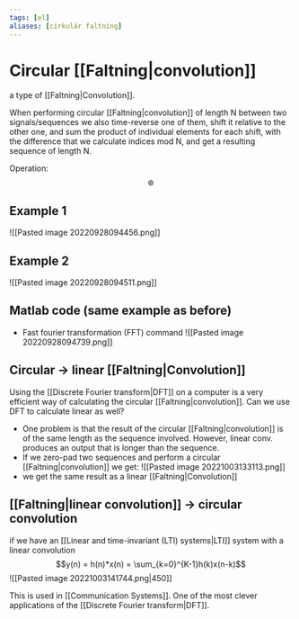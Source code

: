 ```yaml
---
tags: [el]
aliases: [cirkulär faltning]
---
```

# Circular [[Faltning|convolution]]
a type of [[Faltning|Convolution]].

When performing circular [[Faltning|convolution]] of length N between two signals/sequences we also time-reverse one of them, shift it relative to the other one, and sum the product of individual elements for each shift, with the difference that we calculate indices mod N, and get a resulting sequence of length N.

Operation:
$$\circledast$$


## Example 1
![[Pasted image 20220928094456.png]]

## Example 2
![[Pasted image 20220928094511.png]]

## Matlab code (same example as before)
- Fast fourier transformation (FFT) command
![[Pasted image 20220928094739.png]]

## Circular $\longrightarrow$ linear [[Faltning|Convolution]]
Using the [[Discrete Fourier transform|DFT]] on a computer is a very efficient way of calculating the circular [[Faltning|convolution]].
Can we use DFT to calculate linear as well?
- One problem is that the result of the circular [[Faltning|convolution]] is of the same length as the sequence involved. However, linear conv. produces an output that is longer than the sequence.
- If we zero-pad two sequences and perform a circular [[Faltning|convolution]] we get:
![[Pasted image 20221003133113.png]]
- we get the same result as a linear [[Faltning|Convolution]]

## [[Faltning|linear convolution]] $\longrightarrow$ circular convolution
if we have an [[Linear and time-invariant (LTI) systems|LTI]] system with a linear convolution $$y(n) = h(n)*x(n) = \sum_{k=0}^{K-1}h(k)x(n-k)$$
![[Pasted image 20221003141744.png|450]]

This is used in [[Communication Systems]]. One of the most clever applications of the [[Discrete Fourier transform|DFT]].